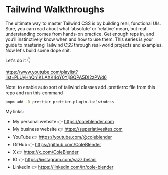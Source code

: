 # Tailwind Walkthroughs

The ultimate way to master Tailwind CSS is by building real, functional UIs. Sure, you can read about what ‘absolute’ or ‘relative’ mean, but real understanding comes from hands-on practice. Get enough reps in, and you’ll instinctively know when and how to use them. This series is your guide to mastering Tailwind CSS through real-world projects and examples. Now let's build some dope shit.

Let's do it 👇

https://www.youtube.com/playlist?list=PLUyHhQn1KLAXK4qY0YIjGQPA5DI2zPWd6

Note: to enable auto sort of tailwind classes add .prettierrc file from this repo and run this command

```bash
pnpm add -D prettier prettier-plugin-tailwindcss
```

My links:

- My personal website 👉 https://coleblender.com
- My business website 👉 https://superlativesites.com
- YouTube 👉 https://youtube.com/@coleblender
- GitHub 👉 https://github.com/ColeBlender
- X 👉 https://x.com/ColeBlender
- IG 👉 https://instagram.com/yazzibelani
- LinkedIn 👉 https://linkedin.com/in/cole-blender
